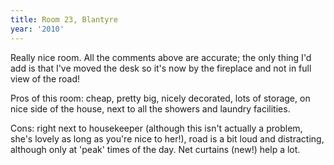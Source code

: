 ```yaml
---
title: Room 23, Blantyre
year: '2010'
---
```


Really nice room. All the comments above are accurate; the only thing I'd add is that I've moved the desk so it's now by the fireplace and not in full view of the road!

Pros of this room: cheap, pretty big, nicely decorated, lots of storage, on nice side of the house, next to all the showers and laundry facilities.

Cons: right next to housekeeper (although this isn't actually a problem, she's lovely as long as you're nice to her!), road is a bit loud and distracting, although only at 'peak' times of the day. Net curtains (new!) help a lot.